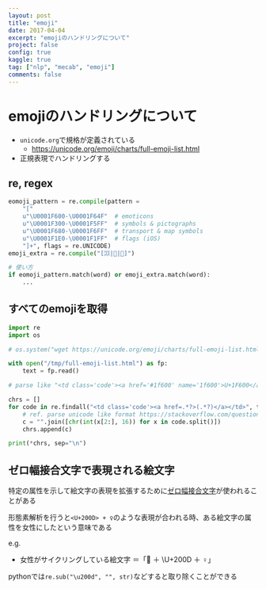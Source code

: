 ```yaml
---
layout: post
title: "emoji"
date: 2017-04-04
excerpt: "emojiのハンドリングについて"
project: false
config: true
kaggle: true
tag: ["nlp", "mecab", "emoji"]
comments: false
---
```


# emojiのハンドリングについて
 - `unicode.org`で規格が定義されている
   - https://unicode.org/emoji/charts/full-emoji-list.html 
 - 正規表現でハンドリングする

## re, regex

```python
eomoji_pattern = re.compile(pattern = 
	"["
	u"\U0001F600-\U0001F64F"  # emoticons
	u"\U0001F300-\U0001F5FF"  # symbols & pictographs
	u"\U0001F680-\U0001F6FF"  # transport & map symbols
	u"\U0001F1E0-\U0001F1FF"  # flags (iOS)
    "]+", flags = re.UNICODE)
emoji_extra = re.compile("[🈁|🤣|🤗]")

# 使い方
if eomoji_pattern.match(word) or emoji_extra.match(word):
    ...
```

## すべてのemojiを取得

```python
import re
import os

# os.system("wget https://unicode.org/emoji/charts/full-emoji-list.html -O /tmp/full-emoji-list.html")

with open("/tmp/full-emoji-list.html") as fp:
    text = fp.read()

# parse like "<td class='code'><a href='#1f600' name='1f600'>U+1F600</a></td>"

chrs = []
for code in re.findall("<td class='code'><a href=.*?>(.*?)</a></td>", text):
	# ref. parse unicode like format https://stackoverflow.com/questions/41597657/converting-from-u-unicode-string-definition-to-true-unicode-character
    c = "".join([chr(int(x[2:], 16)) for x in code.split()])
    chrs.append(c)

print(*chrs, sep="\n")
```

## ゼロ幅接合文字で表現される絵文字

特定の属性を示して絵文字の表現を拡張するために[ゼロ幅接合文字](https://ja.wikipedia.org/wiki/ゼロ幅接合子)が使われることがある  

形態素解析を行うと`<U+200D> + ♀`のような表現が合われる時、ある絵文字の属性を女性にしたという意味である  

e.g.
 - 女性がサイクリングしている絵文字 ＝「🚴 ＋ \U+200D ＋ ♀」

pythonでは`re.sub("\u200d", "", str)`などすると取り除くことができる

